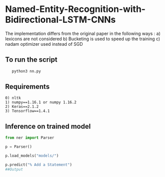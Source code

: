 # Named-Entity-Recognition-with-Bidirectional-LSTM-CNNs

The implementation differs from the original paper in the following ways :
  a) lexicons are not considered
  b) Bucketing is used to speed up the training
  c) nadam optimizer used instead of SGD

 ## To run the script
 ```bash
    python3 nn.py
 ```
 ## Requirements
    0) nltk
    1) numpy==1.16.1 or numpy 1.16.2
    2) Keras==2.1.2
    3) Tensorflow==1.4.1
 

## Inference on trained model

```python
from ner import Parser

p = Parser()

p.load_models("models/")

p.predict("% Add a Statement")
##Output
```